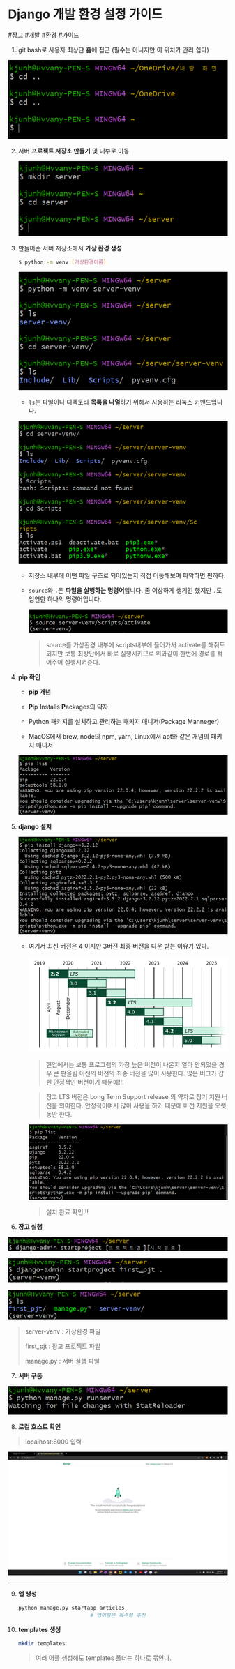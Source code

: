 # Django 개발 환경 설정 가이드

#장고 #개발 #환경 #가이드



1.  git bash로 사용자 최상단 **홈**에 접근 (필수는 아니지만 이 위치가 관리 쉽다)

   ![image-20220921152710962](2022-09-21-Django_Develop_Environment.assets/image-20220921152710962.png)

2. 서버 **프로젝트 저장소 만들기** 및 내부로 이동

   ![image-20220921152846043](2022-09-21-Django_Develop_Environment.assets/image-20220921152846043.png)

3. 만들어준 서버 저장소에서 **가상 환경 생성**

   ```bash
   $ python -m venv [가상환경이름]
   ```

   ![image-20220921154513069](2022-09-21-Django_Develop_Environment.assets/image-20220921154513069.png)

   

   -  `ls`는 파일이나 디펙토리 **목록을 나열**하기 위해서 사용하는 리눅스 커맨드입니다.

   ![image-20220921154745421](2022-09-21-Django_Develop_Environment.assets/image-20220921154745421.png)

   - 저장소 내부에 어떤 파일 구조로 되어있는지 직접 이동해보며 파악하면 편하다.

   

   - `source`와 `.`은 **파일을 실행하는 명령어**입니다. 좀 이상하게 생기긴 했지만 `.`도 엄연한 하나의 명령어입니다.

     ![image-20220921160056199](2022-09-21-Django_Develop_Environment.assets/image-20220921160056199.png)

     > source를 가상환경 내부에 scripts내부에 들어가서 activate를 해줘도 되지만 보통 최상단에서 바로 실행시키므로 위와같이 한번에 경로를 적어주어 실행시켜준다.

4. **pip 확인**

   -  **pip 개념**

     - **P**ip **I**nstalls **P**ackages의 약자

     - Python 패키지를 설치하고 관리하는 패키지 매니저(Package Manneger)

     - MacOS에서 brew, node의 npm, yarn, Linux에서 apt와 같은 개념의 패키지 매니저

     ![image-20220921161248258](2022-09-21-Django_Develop_Environment.assets/image-20220921161248258.png)

5. **django 설치**

   ![image-20220921161419540](2022-09-21-Django_Develop_Environment.assets/image-20220921161419540.png)

   - 여기서 최신 버전은 4 이지만 3버전 최종 버전을 다운 받는 이유가 있다.

     ![image-20220921161544862](2022-09-21-Django_Develop_Environment.assets/image-20220921161544862.png)

     > 현업에서는 보통 프로그램의 가장 높은 버전이 나온지 얼마 안되었을 경우 큰 판올림 이전의 버전의 최종 버전을 많이 사용한다. 많은 버그가 잡힌 안정적인 버전이기 때문에!!!

     >  장고 LTS 버전은 Long Term Support release 의 약자로 장기 지원 버전을 의미한다. 안정적이여서 많이 사용을 하기 때문에 버전 지원을 오랫동안 한다. 

     ![image-20220921162102739](2022-09-21-Django_Develop_Environment.assets/image-20220921162102739.png)

     > 설치 완료 확인!!!

6. **장고 실행**

![image-20220921162311440](2022-09-21-Django_Develop_Environment.assets/image-20220921162311440.png)

![image-20220921162544409](2022-09-21-Django_Develop_Environment.assets/image-20220921162544409.png)

![image-20220921162529492](2022-09-21-Django_Develop_Environment.assets/image-20220921162529492.png)

> server-venv : 가상환경 파일
>
> first_pjt : 장고 프로젝트 파일
>
> manage.py : 서버 실행 파일



7. **서버 구동**

![image-20220921162749867](2022-09-21-Django_Develop_Environment.assets/image-20220921162749867.png)

8. **로컬 호스트 확인**

> localhost:8000 입력

![스크린샷(139)](2022-09-21-Django_Develop_Environment.assets/스크린샷(139).png)







---





9. **앱 생성**

   ```bash
   python manage.py startapp articles
                          # 앱이름은 복수형 추천
   ```

10. **templates 생성**

    ```bash
    mkdir templates
    ```

    > 여러 어플 생성해도 templates 폴더는 하나로 묶인다.

    
